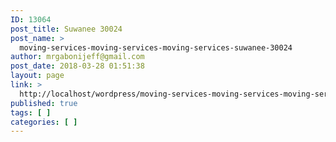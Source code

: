 ```yaml
---
ID: 13064
post_title: Suwanee 30024
post_name: >
  moving-services-moving-services-moving-services-suwanee-30024
author: mrgabonijeff@gmail.com
post_date: 2018-03-28 01:51:38
layout: page
link: >
  http://localhost/wordpress/moving-services-moving-services-moving-services-suwanee-30024/
published: true
tags: [ ]
categories: [ ]
---
```

